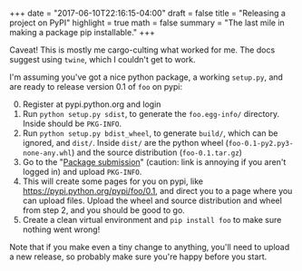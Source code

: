 +++
date = "2017-06-10T22:16:15-04:00"
draft = false
title = "Releasing a project on PyPI"
highlight = true
math = false
summary = "The last mile in making a package pip installable."
+++

Caveat!  This is mostly me cargo-culting what worked for me.  The docs suggest using `twine`, which I couldn't get to work.

I'm assuming you've got a nice python package, a working `setup.py`, and are ready to release version 0.1 of `foo` on pypi:


0. Register at pypi.python.org and login
1. Run `python setup.py sdist`, to generate the `foo.egg-info/` directory.  Inside should be `PKG-INFO`.
2. Run `python setup.py bdist_wheel`, to generate `build/`, which can be ignored, and `dist/`.  Inside `dist/` are the python wheel (`foo-0.1-py2.py3-none-any.whl`) and the source distribution (`foo-0.1.tar.gz`)
3. Go to the "[Package submission](https://pypi.python.org/pypi?%3Aaction=submit_form)" (caution: link is annoying if you aren't logged in) and upload `PKG-INFO`.
4. This will create some pages for you on pypi, like https://pypi.python.org/pypi/foo/0.1, and direct you to a page where you can upload files.  Upload the wheel and source distribution and wheel from step 2, and you should be good to go.
5. Create a clean virtual environment and `pip install foo` to make sure nothing went wrong!

Note that if you make even a tiny change to anything, you'll need to upload a new release, so probably make sure you're happy before you start.
